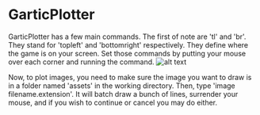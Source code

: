 # GarticPlotter
GarticPlotter has a few main commands. The first of note are 'tl' and 'br'. They stand for 'topleft' and 'bottomright' respectively. They define where the game is on your screen. Set those commands by putting your mouse over each corner and running the command.
![alt text](https://cdn.discordapp.com/attachments/598655342296956959/861427946237067264/gartic.png)

Now, to plot images, you need to make sure the image you want to draw is in a folder named 'assets' in the working directory. Then, type 'image filename.extension'. It will batch draw a bunch of lines, surrender your mouse, and if you wish to continue or cancel you may do either.